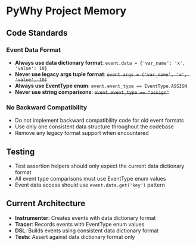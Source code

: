 # PyWhy Project Memory

## Code Standards

### Event Data Format
- **Always use data dictionary format**: `event.data = {'var_name': 'x', 'value': 10}`
- **Never use legacy args tuple format**: ~~`event.args = ('var_name', 'x', 'value', 10)`~~
- **Always use EventType enum**: `event.event_type == EventType.ASSIGN`
- **Never use string comparisons**: ~~`event.event_type == "assign"`~~

### No Backward Compatibility
- Do not implement backward compatibility code for old event formats
- Use only one consistent data structure throughout the codebase
- Remove any legacy format support when encountered

## Testing
- Test assertion helpers should only expect the current data dictionary format
- All event type comparisons must use EventType enum values
- Event data access should use `event.data.get('key')` pattern

## Current Architecture
- **Instrumenter**: Creates events with data dictionary format
- **Tracer**: Records events with EventType enum values  
- **DSL**: Builds events using consistent data dictionary format
- **Tests**: Assert against data dictionary format only